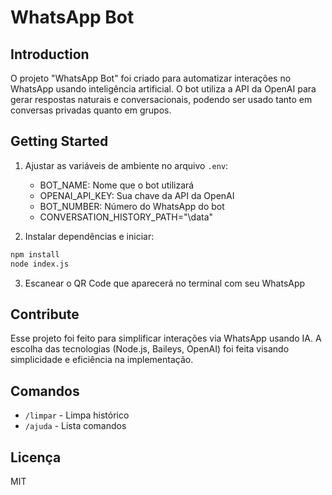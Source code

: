 # WhatsApp Bot

## Introduction

O projeto "WhatsApp Bot" foi criado para automatizar interações no WhatsApp usando inteligência artificial. O bot utiliza a API da OpenAI para gerar respostas naturais e conversacionais, podendo ser usado tanto em conversas privadas quanto em grupos.

## Getting Started

1. Ajustar as variáveis de ambiente no arquivo `.env`:

   - BOT_NAME: Nome que o bot utilizará
   - OPENAI_API_KEY: Sua chave da API da OpenAI
   - BOT_NUMBER: Número do WhatsApp do bot
   - CONVERSATION_HISTORY_PATH="\data"

2. Instalar dependências e iniciar:
```bash
npm install
node index.js
```

3. Escanear o QR Code que aparecerá no terminal com seu WhatsApp

## Contribute

Esse projeto foi feito para simplificar interações via WhatsApp usando IA. A escolha das tecnologias (Node.js, Baileys, OpenAI) foi feita visando simplicidade e eficiência na implementação.

## Comandos

- `/limpar` - Limpa histórico
- `/ajuda` - Lista comandos

## Licença

MIT